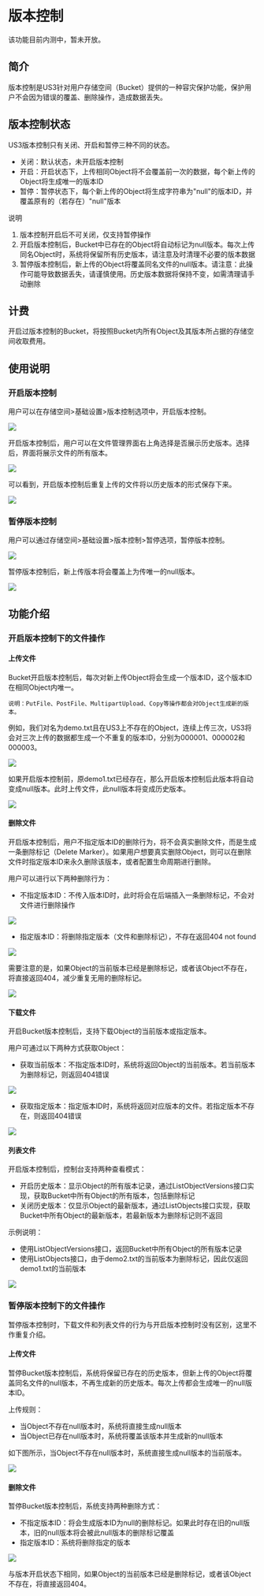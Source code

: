 # 版本控制

该功能目前内测中，暂未开放。

## 简介

版本控制是US3针对用户存储空间（Bucket）提供的一种容灾保护功能，保护用户不会因为错误的覆盖、删除操作，造成数据丢失。

## 版本控制状态

US3版本控制只有关闭、开启和暂停三种不同的状态。

- 关闭：默认状态，未开启版本控制
- 开启：开启状态下，上传相同Object将不会覆盖前一次的数据，每个新上传的Object将生成唯一的版本ID
- 暂停：暂停状态下，每个新上传的Object将生成字符串为"null"的版本ID，并覆盖原有的（若存在）"null"版本

说明

1. 版本控制开启后不可关闭，仅支持暂停操作
2. 开启版本控制后，Bucket中已存在的Object将自动标记为null版本。每次上传同名Object时，系统将保留所有历史版本，请注意及时清理不必要的版本数据
3. 暂停版本控制后，新上传的Object将覆盖同名文件的null版本。请注意：此操作可能导致数据丢失，请谨慎使用。历史版本数据将保持不变，如需清理请手动删除

## 计费

开启过版本控制的Bucket，将按照Bucket内所有Object及其版本所占据的存储空间收取费用。

## 使用说明

### 开启版本控制

用户可以在存储空间>基础设置>版本控制选项中，开启版本控制。

![](/images/guide/多版本_12.png)

开启版本控制后，用户可以在文件管理界面右上角选择是否展示历史版本。选择后，界面将展示文件的所有版本。

![](/images/guide/多版本_13.png)

可以看到，开启版本控制后重复上传的文件将以历史版本的形式保存下来。

![](/images/guide/多版本_14.png)

### 暂停版本控制

用户可以通过存储空间>基础设置>版本控制>暂停选项，暂停版本控制。

![](/images/guide/多版本_15.png)

暂停版本控制后，新上传版本将会覆盖上为传唯一的null版本。

![](/images/guide/多版本_16.png)

## 功能介绍

### 开启版本控制下的文件操作

#### 上传文件

Bucket开启版本控制后，每次对新上传Object将会生成一个版本ID，这个版本ID在相同Object内唯一。

```
说明：PutFile、PostFile、MultipartUpload、Copy等操作都会对Object生成新的版本。
```

例如，我们对名为demo.txt且在US3上不存在的Object，连续上传三次，US3将会对三次上传的数据都生成一个不重复的版本ID，分别为000001、000002和000003。

![](/images/guide/多版本_1.png)

如果开启版本控制前，原demo1.txt已经存在，那么开启版本控制后此版本将自动变成null版本。此时上传文件，此null版本将变成历史版本。

![](/images/guide/多版本_2.png)

#### 删除文件

开启版本控制后，用户不指定版本ID的删除行为，将不会真实删除文件，而是生成一条删除标记（Delete Marker）。如果用户想要真实删除Object，则可以在删除文件时指定版本ID来永久删除该版本，或者配置生命周期进行删除。

用户可以进行以下两种删除行为：
- 不指定版本ID：不传入版本ID时，此时将会在后端插入一条删除标记，不会对文件进行删除操作

![](/images/guide/多版本_3.png)

- 指定版本ID：将删除指定版本（文件和删除标记），不存在返回404 not found

![](/images/guide/多版本_4.png)

需要注意的是，如果Object的当前版本已经是删除标记，或者该Object不存在，将直接返回404，减少重复无用的删除标记。

![](/images/guide/多版本_5.png)

#### 下载文件

开启Bucket版本控制后，支持下载Object的当前版本或指定版本。

用户可通过以下两种方式获取Object：
- 获取当前版本：不指定版本ID时，系统将返回Object的当前版本。若当前版本为删除标记，则返回404错误

![](/images/guide/多版本_6.png)

- 获取指定版本：指定版本ID时，系统将返回对应版本的文件。若指定版本不存在，则返回404错误

![](/images/guide/多版本_7.png)

#### 列表文件

开启版本控制后，控制台支持两种查看模式：
- 开启历史版本：显示Object的所有版本记录，通过ListObjectVersions接口实现，获取Bucket中所有Object的所有版本，包括删除标记
- 关闭历史版本：仅显示Object的最新版本，通过ListObjects接口实现，获取Bucket中所有Object的最新版本，若最新版本为删除标记则不返回

示例说明：
- 使用ListObjectVersions接口，返回Bucket中所有Object的所有版本记录
- 使用ListObjects接口，由于demo2.txt的当前版本为删除标记，因此仅返回demo1.txt的当前版本

![](/images/guide/多版本_8.png)

### 暂停版本控制下的文件操作

暂停版本控制时，下载文件和列表文件的行为与开启版本控制时没有区别，这里不作重复介绍。

#### 上传文件 

暂停Bucket版本控制后，系统将保留已存在的历史版本，但新上传的Object将覆盖同名文件的null版本，不再生成新的历史版本。每次上传都会生成唯一的null版本ID。

上传规则：
- 当Object不存在null版本时，系统将直接生成null版本
- 当Object已存在null版本时，系统将覆盖该版本并生成新的null版本

如下图所示，当Object不存在null版本时，系统直接生成null版本的当前版本。

![](/images/guide/多版本_9.png)

#### 删除文件

暂停Bucket版本控制后，系统支持两种删除方式：
- 不指定版本ID：将会生成版本ID为null的删除标记。如果此时存在旧的null版本，旧的null版本将会被此null版本的删除标记覆盖
- 指定版本ID：系统将删除指定的版本

![](/images/guide/多版本_11.png)

与版本开启状态下相同，如果Object的当前版本已经是删除标记，或者该Object不存在，将直接返回404。